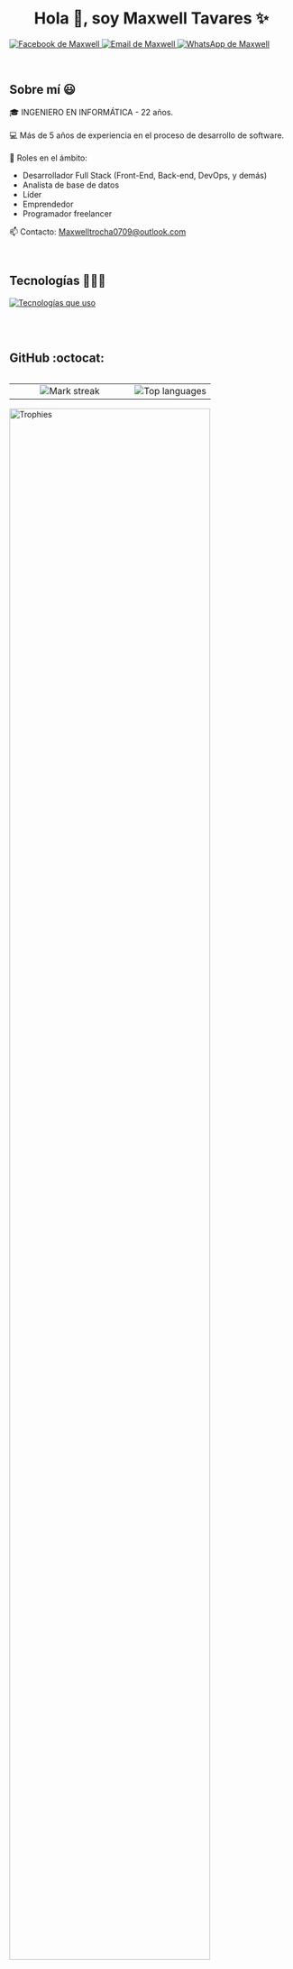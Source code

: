 <h1 align="center">Hola 👋, soy Maxwell Tavares ✨</h1>

<p align="left">
  <a href="https://www.facebook.com/profile.php?id=61561486903862" target="_blank">
    <img src="https://img.shields.io/badge/Facebook-1877F2?style=for-the-badge&logo=facebook&logoColor=white" alt="Facebook de Maxwell" />
  </a>
  <a href="mailto:Maxwelltrocha0709@outlook.com" target="_blank">
    <img src="https://img.shields.io/badge/Gmail-D14836?style=for-the-badge&logo=gmail&logoColor=white" alt="Email de Maxwell" />
  </a>
  <a href="https://wa.me/+18296820160" target="_blank">
  <img src="https://img.shields.io/badge/WhatsApp-25D366?style=for-the-badge&logo=whatsapp&logoColor=white" alt="WhatsApp de Maxwell" />
</a>
</p>
<br>

<h2>Sobre mí 😃</h2>
<p align="left">
  🎓 INGENIERO EN INFORMÁTICA - 22 años.
  <br>
  <br>
  💻 Más de 5 años de experiencia en el proceso de desarrollo de software.
  <br>
  <br>
  📝 Roles en el ámbito:
  <ul>
    <li>Desarrollador Full Stack (Front-End, Back-end, DevOps, y demás)</li>
    <li>Analista de base de datos</li>
    <li>Líder</li>
    <li>Emprendedor</li>
    <li>Programador freelancer</li>
  </ul>
  📫 Contacto: <a href="mailto:Maxwelltrocha0709@outlook.com">Maxwelltrocha0709@outlook.com</a>
</p>
<br>

<h2>Tecnologías 👨🏻‍💻</h2>
<p align="left">
  <a href="https://skillicons.dev">
    <img src="https://skillicons.dev/icons?i=androidstudio,c,cs,cpp,java,php,dart,flutter,py,dotnet,css,html,js,nodejs,mysql,sqlite,firebase,gtk,git,github,docker,materialui,postman,eclipse,vscode,bash,linux,ai,ps&perline=12" alt="Tecnologías que uso" />
  </a>
</p>
<br><br>

<h2>GitHub :octocat:</h2>
<p align="center">
  <table align="left">
    <tr>
      <td align="center" width="60%">
        <img src="https://github-readme-streak-stats.herokuapp.com/?user=unsimpledev&theme=dark&hide_border=false" alt="Mark streak" />
      </td>
      <td align="center" width="40%">
        <img src="https://github-readme-stats.anuraghazra1.vercel.app/api/top-langs/?username=unsimpledev&theme=dark&hide_border=false&no-bg=true&no-frame=true&langs_count=10" alt="Top languages" />
      </td>
    </tr>
  </table>
  <div align="left">
    <a href="https://github.com/ryo-ma/github-profile-trophy" title="Go to Source">
      <img src="https://github-profile-trophy.vercel.app/?username=unsimpledev&theme=radical&row=1&column=7&margin-h=15&margin-w=5&no-bg=true" width="84%" alt="Trophies" />
    </a>
  </div>
</p>
